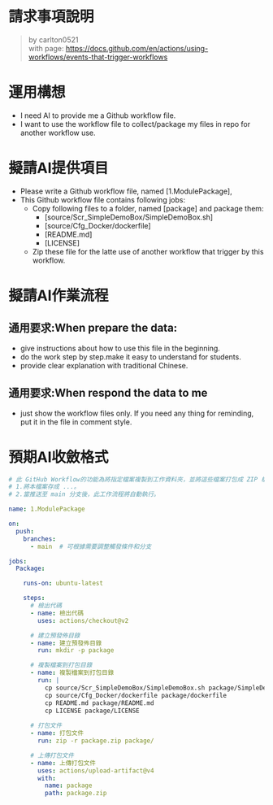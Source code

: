請求事項說明
========
> by carlton0521<br/>
> with page: https://docs.github.com/en/actions/using-workflows/events-that-trigger-workflows

# 運用構想

- I need AI to provide me a Github workflow file. 
- I want to use the workflow file to collect/package my files in repo for another workflow use. 

# 擬請AI提供項目

- Please write a Github workflow file, named [1.ModulePackage], 
- This Github workflow file contains following jobs:
  * Copy following files to a folder, named [package] and package them:
    - [source/Scr_SimpleDemoBox/SimpleDemoBox.sh] 
    - [source/Cfg_Docker/dockerfile]
    - [README.md]
    - [LICENSE]
  * Zip these file for the latte use of another workflow that trigger by this workflow.

# 擬請AI作業流程

## 通用要求:When prepare the data:
- give instructions about how to use this file in the beginning.
- do the work step by step.make it easy to understand for students.
- provide clear explanation with traditional Chinese.

## 通用要求:When respond the data to me
- just show the workflow files only. If you need any thing for reminding, put it in the file in comment style.

# 預期AI收斂格式

```yaml
# 此 GitHub Workflow的功能為將指定檔案複製到工作資料夾，並將這些檔案打包成 ZIP 檔，然後上傳至新的預發佈。使用說明如下: 
# 1.將本檔案存成 ...。
# 2.當推送至 main 分支後，此工作流程將自動執行。

name: 1.ModulePackage

on:
  push:
    branches:
      - main  # 可根據需要調整觸發條件和分支 

jobs:
  Package:

    runs-on: ubuntu-latest

    steps:
      # 檢出代碼
      - name: 檢出代碼
        uses: actions/checkout@v2

      # 建立預發佈目錄
      - name: 建立預發佈目錄
        run: mkdir -p package

      # 複製檔案到打包目錄
      - name: 複製檔案到打包目錄
        run: |
          cp source/Scr_SimpleDemoBox/SimpleDemoBox.sh package/SimpleDemoBox.sh
          cp source/Cfg_Docker/dockerfile package/dockerfile
          cp README.md package/README.md
          cp LICENSE package/LICENSE
      
      # 打包文件
      - name: 打包文件
        run: zip -r package.zip package/

      # 上傳打包文件
      - name: 上傳打包文件
        uses: actions/upload-artifact@v4
        with:
          name: package
          path: package.zip
```